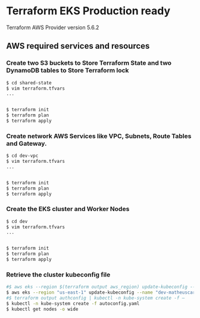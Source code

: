 # Terraform EKS Production ready

Terraform AWS Provider version 5.6.2

## AWS required services and resources

### Create two S3 buckets to Store Terraform State and two DynamoDB tables to Store Terraform lock

```bash
$ cd shared-state
$ vim terraform.tfvars
...


$ terraform init
$ terraform plan
$ terraform apply
```

### Create network AWS Services like VPC, Subnets, Route Tables and Gateway.

```bash
$ cd dev-vpc
$ vim terraform.tfvars
...


$ terraform init
$ terraform plan
$ terraform apply
```

### Create the EKS cluster and Worker Nodes

```bash
$ cd dev
$ vim terraform.tfvars
...


$ terraform init
$ terraform plan
$ terraform apply
```

### Retrieve the cluster kubeconfig file

```bash
#$ aws eks --region $(terraform output aws_region) update-kubeconfig --name $(terraform output cluster_full_name)
$ aws eks --region "us-east-1" update-kubeconfig --name "dev-matheuscarino-default"
#$ terraform output authconfig | kubectl -n kube-system create -f –
$ kubectl -n kube-system create -f autoconfig.yaml
$ kubectl get nodes -o wide
```

###

```bash

```

###

```bash

```

###

```bash

```

###

```bash

```

###

```bash

```



